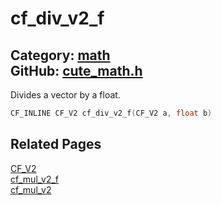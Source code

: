 [](../header.md ':include')

# cf_div_v2_f

Category: [math](/api_reference?id=math)  
GitHub: [cute_math.h](https://github.com/RandyGaul/cute_framework/blob/master/include/cute_math.h)  
---

Divides a vector by a float.

```cpp
CF_INLINE CF_V2 cf_div_v2_f(CF_V2 a, float b)
```

## Related Pages

[CF_V2](/math/cf_v2.md)  
[cf_mul_v2_f](/math/cf_mul_v2_f.md)  
[cf_mul_v2](/math/cf_mul_v2.md)  
